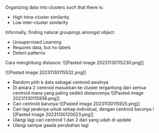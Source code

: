 Organizing data into clusters such that there is:
- High intra-cluster similarity
- Low inter-cluster similarity

Informally, finding natural groupings amongst object. 
- Unsupervised Learning
- Requires data, but no labels
- Detect patterns



Cara menghitung distance:
![[Pasted image 20231130115230.png]]

![[Pasted image 20231130115532.png]]

- Random pilih k data sebagai centroid awalnya
- Di antara 2 centroid masukkan ke cluster tergantung dari semua centroid mana yang paling sedikit distancenya
![[Pasted image 20231130115936.png]]
- Cari centroid barunya
![[Pasted image 20231130115925.png]]
- Cari lagi jaraknya untuk setiap individual, dengan centroid barunya
![[Pasted image 20231130120023.png]]
- Ulangi lagi cari centroid 1 dan 2 dari yang udah di update
- Ulangi sampai gaada perubahan lagi